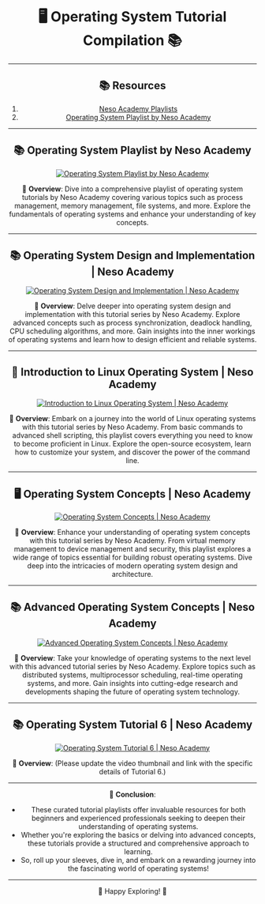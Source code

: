 <div align="center">
  
# 🖥️ Operating System Tutorial Compilation 📚

<div>
 
---

## 📚 Resources

1. [Neso Academy Playlists](https://www.youtube.com/@nesoacademy/playlists)
2. [Operating System Playlist by Neso Academy](https://www.youtube.com/playlist?list=PLBlnK6fEyqRiVhbXDGLXDk_OQAeuVcp2O)

---

## 📚 Operating System Playlist by Neso Academy

[![Operating System Playlist by Neso Academy](https://img.youtube.com/vi/YK7VZ1KSmEo/0.jpg)](https://www.youtube.com/@nesoacademy/playlists)

📝 **Overview**: Dive into a comprehensive playlist of operating system tutorials by Neso Academy covering various topics such as process management, memory management, file systems, and more. Explore the fundamentals of operating systems and enhance your understanding of key concepts.

---

## 📚 Operating System Design and Implementation | Neso Academy

[![Operating System Design and Implementation | Neso Academy](https://img.youtube.com/vi/14j8_Q0hHPE/0.jpg)](https://www.youtube.com/playlist?list=PLBlnK6fEyqRgRF-FUWec-0w4yWCurLy1t)

📝 **Overview**: Delve deeper into operating system design and implementation with this tutorial series by Neso Academy. Explore advanced concepts such as process synchronization, deadlock handling, CPU scheduling algorithms, and more. Gain insights into the inner workings of operating systems and learn how to design efficient and reliable systems.

---

## 🌟 Introduction to Linux Operating System | Neso Academy

[![Introduction to Linux Operating System | Neso Academy](https://img.youtube.com/vi/73oPhJbNigE/0.jpg)](https://www.youtube.com/playlist?list=PLBlnK6fEyqRgKl0MbI6kbI5ffNt7BF8Fn)

📝 **Overview**: Embark on a journey into the world of Linux operating systems with this tutorial series by Neso Academy. From basic commands to advanced shell scripting, this playlist covers everything you need to know to become proficient in Linux. Explore the open-source ecosystem, learn how to customize your system, and discover the power of the command line.

---

## 🖥️ Operating System Concepts | Neso Academy

[![Operating System Concepts | Neso Academy](https://img.youtube.com/vi/YD1mkQ1KpTQ/0.jpg)](https://www.youtube.com/playlist?list=PLBlnK6fEyqRh5YXKAPCZPVZPkdhQa9Skz)

📝 **Overview**: Enhance your understanding of operating system concepts with this tutorial series by Neso Academy. From virtual memory management to device management and security, this playlist explores a wide range of topics essential for building robust operating systems. Dive deep into the intricacies of modern operating system design and architecture.

---

## 📚 Advanced Operating System Concepts | Neso Academy

[![Advanced Operating System Concepts | Neso Academy](https://img.youtube.com/vi/RpAFW1rhyTU/0.jpg)](https://www.youtube.com/playlist?list=PLBlnK6fEyqRitWSE_AyyySWfhRgyA-rHk)

📝 **Overview**: Take your knowledge of operating systems to the next level with this advanced tutorial series by Neso Academy. Explore topics such as distributed systems, multiprocessor scheduling, real-time operating systems, and more. Gain insights into cutting-edge research and developments shaping the future of operating system technology.

---

## 📚 Operating System Tutorial 6 | Neso Academy

[![Operating System Tutorial 6 | Neso Academy](https://img.youtube.com/vi/SPECIFY_VIDEO_ID_HERE/0.jpg)](https://www.youtube.com/playlist?list=PLBlnK6fEyqRjDf_dmCEXgl6XjVKDDj0M2)

📝 **Overview**: (Please update the video thumbnail and link with the specific details of Tutorial 6.)

---

📘 **Conclusion**:

- These curated tutorial playlists offer invaluable resources for both beginners and experienced professionals seeking to deepen their understanding of operating systems.
- Whether you're exploring the basics or delving into advanced concepts, these tutorials provide a structured and comprehensive approach to learning.
- So, roll up your sleeves, dive in, and embark on a rewarding journey into the fascinating world of operating systems!

---

<div align="center"> 
  
🚀 Happy Exploring! 🌟

<div>
